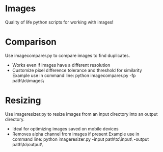 # Images
Quality of life python scripts for working with images!

# Comparison
Use imagecomparer.py to compare images to find duplicates.
- Works even if images have a different resolution
- Customize pixel difference tolerance and threshold for similarity
Example use in command line:
python imagecomparer.py -fp path\to\images\

# Resizing
Use imageresizer.py to resize images from an input directory into an output directory.
- Ideal for optimizing images saved on mobile devices
- Removes alpha channel from images if present
Example use in command line:
python imageresizer.py -input path\to\input\ -output path\to\output\
